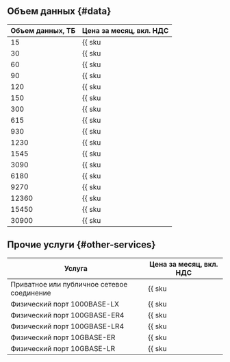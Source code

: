 ## Объем данных {#data}

| Объем данных, ТБ    | Цена за месяц, вкл. НДС  |
| ------------------- | -------------- |
| 15                  | {{ sku|RUB|interconnect.trunk.direct.50mbps.unmetered.monthly_usage.v1|string }}     |
| 30                  | {{ sku|RUB|interconnect.trunk.direct.100mbps.unmetered.monthly_usage.v1|string }}    |
| 60                  | {{ sku|RUB|interconnect.trunk.direct.200mbps.unmetered.monthly_usage.v1|string }}    |
| 90                  | {{ sku|RUB|interconnect.trunk.direct.300mbps.unmetered.monthly_usage.v1|string }}    |
| 120                 | {{ sku|RUB|interconnect.trunk.direct.400mbps.unmetered.monthly_usage.v1|string }}    |
| 150                 | {{ sku|RUB|interconnect.trunk.direct.500mbps.unmetered.monthly_usage.v1|string }}    |
| 300                 | {{ sku|RUB|interconnect.trunk.direct.1gbps.unmetered.monthly_usage.v1|string }}    |
| 615                 | {{ sku|RUB|interconnect.trunk.direct.2gbps.unmetered.monthly_usage.v1|string }}     |
| 930                 | {{ sku|RUB|interconnect.trunk.direct.3gbps.unmetered.monthly_usage.v1|string }}   |
| 1230                | {{ sku|RUB|interconnect.trunk.direct.4gbps.unmetered.monthly_usage.v1|string }}   |
| 1545                | {{ sku|RUB|interconnect.trunk.direct.5gbps.unmetered.monthly_usage.v1|string }}   |
| 3090                | {{ sku|RUB|interconnect.trunk.direct.10gbps.unmetered.monthly_usage.v1|string }}   |
| 6180                | {{ sku|RUB|interconnect.trunk.direct.20gbps.unmetered.monthly_usage.v1|string }}   | 
| 9270                | {{ sku|RUB|interconnect.trunk.direct.30gbps.unmetered.monthly_usage.v1|string }}   |
| 12360               | {{ sku|RUB|interconnect.trunk.direct.40gbps.unmetered.monthly_usage.v1|string }}   |
| 15450               | {{ sku|RUB|interconnect.trunk.direct.50gbps.unmetered.monthly_usage.v1|string }} |
| 30900               | {{ sku|RUB|interconnect.trunk.direct.100gbps.unmetered.monthly_usage.v1|string }}  |

## Прочие услуги {#other-services} 

| Услуга                                     | Цена за месяц, вкл. НДС |
| ------------------------------------------ | ------------- |
| Приватное или публичное сетевое соединение | {{ sku|RUB|interconnect.trunk.hosted_connections.v1|string }}      |
| Физический порт 1000BASE-LX                | {{ sku|RUB|interconnect.trunk.physical_port.1000base_lx.monthly_usage.v1|string }}    |
| Физический порт 100GBASE-ER4               | {{ sku|RUB|interconnect.trunk.physical_port.100gbase_er4.monthly_usage.v1|string }}   |
| Физический порт 100GBASE-LR4               | {{ sku|RUB|interconnect.trunk.physical_port.100gbase_lr4.monthly_usage.v1|string }}   |
| Физический порт 10GBASE-ER                 | {{ sku|RUB|interconnect.trunk.physical_port.10gbase_er.monthly_usage.v1|string }}    |
| Физический порт 10GBASE-LR                 | {{ sku|RUB|interconnect.trunk.physical_port.10gbase_lr.monthly_usage.v1|string }}    |